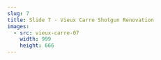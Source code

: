 ```yaml
---
slug: 7
title: Slide 7 - Vieux Carre Shotgun Renovation
images:
  - src: vieux-carre-07
    width: 999
    height: 666
---
```

